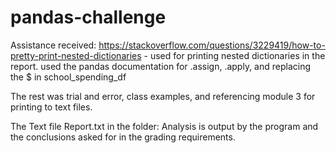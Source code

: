 # pandas-challenge
Assistance received:
https://stackoverflow.com/questions/3229419/how-to-pretty-print-nested-dictionaries - used for printing nested dictionaries in the report.
used the pandas documentation for .assign, .apply, and replacing the $ in school_spending_df

The rest was trial and error, class examples, and referencing module 3 for printing to text files.

The Text file Report.txt in the folder: Analysis is output by the program and the conclusions asked for in the grading requirements.
